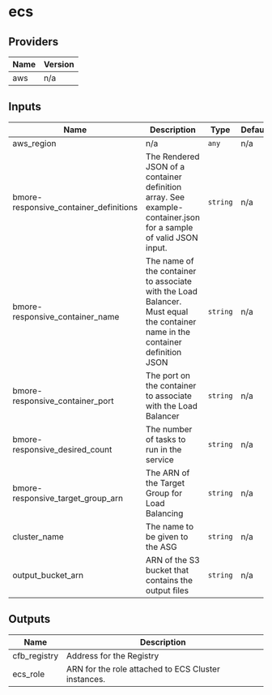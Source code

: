 # ecs

<!-- BEGINNING OF PRE-COMMIT-TERRAFORM DOCS HOOK -->
## Providers

| Name | Version |
|------|---------|
| aws | n/a |

## Inputs

| Name | Description | Type | Default | Required |
|------|-------------|------|---------|:-----:|
| aws\_region | n/a | `any` | n/a | yes |
| bmore-responsive\_container\_definitions | The Rendered JSON of a container definition array. See example-container.json for a sample of valid JSON input. | `string` | n/a | yes |
| bmore-responsive\_container\_name | The name of the container to associate with the Load Balancer. Must equal the container name in the container definition JSON | `string` | n/a | yes |
| bmore-responsive\_container\_port | The port on the container to associate with the Load Balancer | `string` | n/a | yes |
| bmore-responsive\_desired\_count | The number of tasks to run in the service | `string` | n/a | yes |
| bmore-responsive\_target\_group\_arn | The ARN of the Target Group for Load Balancing | `string` | n/a | yes |
| cluster\_name | The name to be given to the ASG | `string` | n/a | yes |
| output\_bucket\_arn | ARN of the S3 bucket that contains the output files | `string` | n/a | yes |

## Outputs

| Name | Description |
|------|-------------|
| cfb\_registry | Address for the Registry |
| ecs\_role | ARN for the role attached to ECS Cluster instances. |

<!-- END OF PRE-COMMIT-TERRAFORM DOCS HOOK -->


